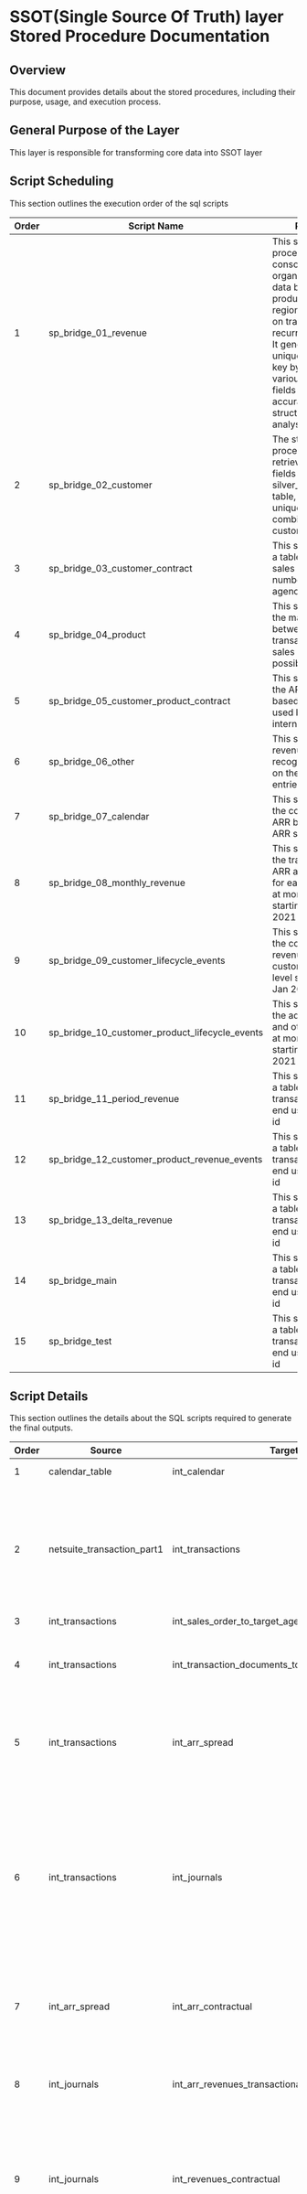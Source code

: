 # SSOT(Single Source Of Truth) layer Stored Procedure Documentation

## Overview
This document provides details about the stored procedures, including their purpose, usage, and execution process.

## General Purpose of the Layer
This layer is responsible for transforming core data into SSOT layer

## Script Scheduling
This section outlines the execution order of the sql scripts

| Order | Script Name                                                | Purpose                                                                                         |
|-------|------------------------------------------------------------|-------------------------------------------------------------------------------------------------|
| 1     |     sp_bridge_01_revenue                                     | This stored procedure consolidates and organizes revenue data by customer, product, and region, focusing on tracking recurring revenue. It generates a unique revenue key by combining various dimension fields to ensure accurate and structured data analysis.                                                                                              |
| 2     |           sp_bridge_02_customer                           | The stored procedure retrieves relevant fields from the silver_ssot.revenue table, creates unique combinations of customer details.     |
| 3     | sp_bridge_03_customer_contract                  |  This script creates a table mapping sales order number to target agency id                                                                                             |
| 4     | sp_bridge_04_product     | This script creates the mapping between a transactio with a sales order where possible                                                                                              |
| 5     | sp_bridge_05_customer_product_contract                                       |This script creates the ARR spreading based on the logic used by CP internally                                           |
| 6     | sp_bridge_06_other                                         | This script creates revenue recognized based on the journal entries                                                                                              |
| 7     | sp_bridge_07_calendar                              |  This script creates the contractual ARR based on the ARR spread                                                                                            |
| 8     | sp_bridge_08_monthly_revenue                       | This script creates the transactional ARR and revenue for each customer at month level starting from Jan 2021                                                                                              |
| 9     | sp_bridge_09_customer_lifecycle_events                             | This script creates the contractual revenue for each customer at month level starting from Jan 2021                                                                                              |
| 10    | sp_bridge_10_customer_product_lifecycle_events                                  | This script creates the adjustment and other revenue at month level starting from Jan 2021                                                                                             |
| 11    | sp_bridge_11_period_revenue                                  | This script creates a table mapping transactions to end user customer id                                                                                             |
| 12    |sp_bridge_12_customer_product_revenue_events                                  | This script creates a table mapping transactions to end user customer id                                                                                             |
| 13    | sp_bridge_13_delta_revenue                                  | This script creates a table mapping transactions to end user customer id                                                                                             |
| 14    | sp_bridge_main                                  | This script creates a table mapping transactions to end user customer id                                                                                             |
| 15    | sp_bridge_test                               | This script creates a table mapping transactions to end user customer id                                                                                             |

## Script Details
This section outlines the details about the SQL scripts required to generate the final outputs.

| Order | Source                       | Target                                       | Summarisation Logic                                                                                                                                                                                                                      | Filters Applied                                                                                                                                                                                                                                                                                   |
|-------|------------------------------|----------------------------------------------|------------------------------------------------------------------------------------------------------------------------------------------------------------------------------------------------------------------------------------------|---------------------------------------------------------------------------------------------------------------------------------------------------------------------------------------------------------------------------------------------------------------------------------------------------|
| 1     | calendar_table               | int_calendar                                 | • Calculate the number of months between start_date and end_date                                                                                                                                                                         | -                                                                                                                                                                                                                                                                                                |
| 2     | netsuite_transaction_part1   | int_transactions                             | • Transaction Classification <br> • Join transactions with transaction line <br> • Data Cleaning & Preparation <br> • To Get details of: <br> - Revenue class <br> - Item <br> - Product suite <br> - Product subtype <br> - Entity <br> - Customer <br> • Transaction Type Normalization |• base_currency_id = 1                                                                                                                                                                                                                                                                    |
| 3     | int_transactions             | int_sales_order_to_target_agency_id          | •To fetch Distinct records                                                                                                                                                                                                               |• type = 'SalesOrd'                                                                                                                                                                                                                                                                         |
| 4     | int_transactions             | int_transaction_documents_to_sales_order_mapping | •Get all transactions <br> •Recursive Joins (5 levels deep) <br> •Get sales orders which were created from a SF contract ID <br> •Join with sales orders created from SF contract ID                                                            |  • type = 'SalesOrd'<br>•created_from_sf_contract_id IS NOT NULL AND type = 'SalesOrd'                                                                                                                                                                                             |
| 5     | int_transactions             | int_arr_spread                               | • Revenue Type Classification <br> • Sales Order Number Mapping <br> • Calculate ARR and MRR <br> • Find the spread dates, period, and amount                                                                                            | • type is 'SalesOrd' or 'RtnAuth', the contract end date is present, the record is not divested, the revenue class is not 'One-Time', and it's not a main line entry. <br> • type = 'SalesOrd'                                                   |
| 6     | int_transactions             | int_journals                                 | • Transaction Classification <br> • To fetch all journals details <br> • Data Cleaning & Preparation <br> • To Get details of: <br> - approval status <br> - revenue plan <br> - revenue elements <br> - item data <br> - account details <br> - revenue class <br> - product suite <br> - product subtype <br>• Joined sequentially with approval status, revenue plan, revenue element, items, revenue class, product suite, and product subtype |  • approval_status_id is null OR approval_status = 'APPROVED'                                                                                                                                                                                                 |
| 7     | int_arr_spread               | int_arr_contractual                          | • Data Cleaning & Preparation <br> • Used 'arr_contractual' as value_type <br> • Join with transaction_to_sales_order_mapping, sales_order_target_agency_mapping_data, transactions_to_target_agency_mapping_data                       | • month >='2021-01-01'                                                                                                                                                                                                                                                         |
| 8     | int_journals                 | int_arr_revenues_transactional              | • Calculates monthly transactional ARR and revenue per customer by extracting journal data <br> Joining to sales orders and target agencies <br> • Categorizing into usage and credit card revenue                                         | •tran_date ≥ '2021-01-01' <br> • revenue_type ≠ 'One-Time', product_suite ≠ 'General', posting = 'T', and both customer_id and item_id are not null <br> • month ≥ '2021-01-01'                                                                             |
| 9     | int_journals                 | int_revenues_contractual                    | •To Fetch Journal Data <br> •Calculating Contractual Revenue <br> • Added fields such as salesforce_target_agency_id, customer_id, and parent_customer_id <br>• Join with transaction_to_sales_order_mapping, sales_order_target_agency_data, transaction_target_agency_data |  • transaction date is on or after 2021-01-01, GL account is 137 (Fees), and both item and customer IDs are present                                                                                                                                           |
| 10    | int_journals                 | int_revenues_others                          |• Get adjustment revenue per month for all accounts <br>• Calculate month                                                                                                                             | •tran_date >= '2021-01-01' <br> • (netsuite_account_id IN (812, 650, 649) AND ((item_product_suite_name = 'General' OR (item_product_suite_name IS NULL AND (revenue_plan_revenue_class = 'One-Time' OR customer_id IS NULL OR item_id IS NULL))) OR revenue_plan_revenue_class = 'One-Time')) OR (netsuite_account_id = 137 AND (item_id IS NULL OR customer_id IS NULL)) OR (netsuite_account_id IN (679, 956, 717)) |
| 11    | int_transactions             | int_transaction_documents_to_customer_ids    |• To fetch Distinct records                                                                                                                                                                                                               | -                                                                                                                                                                                                                                                                                                |

